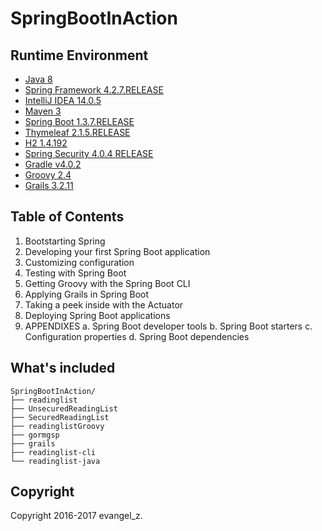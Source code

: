 # SpringBootInAction

## Runtime Environment

 - [Java 8](http://www.oracle.com/technetwork/java/javase/downloads/jdk8-downloads-2133151.html)
 - [Spring Framework 4.2.7.RELEASE](http://projects.spring.io/spring-framework)
 - [IntelliJ IDEA 14.0.5](http://www.jetbrains.com/idea/download/index.html)
 - [Maven 3](http://maven.apache.org/)
 - [Spring Boot 1.3.7.RELEASE](https://projects.spring.io/spring-boot/)
 - [Thymeleaf 2.1.5.RELEASE](http://www.thymeleaf.org/download.html)
 - [H2 1.4.192](http://www.h2database.com/html/main.html)
 - [Spring Security 4.0.4 RELEASE](http://projects.spring.io/spring-security)
 - [Gradle v4.0.2](https://gradle.org/releases)
 - [Groovy 2.4](http://www.groovy-lang.org/download.html)
 - [Grails 3.2.11](https://grails.org/download.html)

## Table of Contents

1. Bootstarting Spring
2. Developing your first Spring Boot application
3. Customizing configuration
4. Testing with Spring Boot
5. Getting Groovy with the Spring Boot CLI
6. Applying Grails in Spring Boot
7. Taking a peek inside with the Actuator
8. Deploying Spring Boot applications
9. APPENDIXES
a. Spring Boot developer tools
b. Spring Boot starters
c. Configuration properties
d. Spring Boot dependencies

## What's included

```
SpringBootInAction/
├── readinglist
├── UnsecuredReadingList
├── SecuredReadingList
├── readinglistGroovy
├── gormgsp
├── grails
├── readinglist-cli
└── readinglist-java
```

## Copyright

Copyright 2016-2017 evangel_z.
